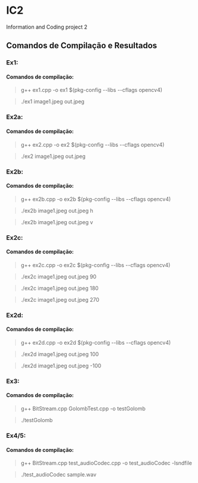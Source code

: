 # IC2
Information and Coding project 2

## Comandos de Compilação e Resultados


### Ex1:
#### Comandos de compilação:
> g++ ex1.cpp -o ex1 $(pkg-config --libs --cflags opencv4)

>./ex1 image1.jpeg out.jpeg

### Ex2a:
#### Comandos de compilação:
> g++ ex2.cpp -o ex2 $(pkg-config --libs --cflags opencv4)

>./ex2 image1.jpeg out.jpeg

### Ex2b:
#### Comandos de compilação:
> g++ ex2b.cpp -o ex2b $(pkg-config --libs --cflags opencv4)

>./ex2b image1.jpeg out.jpeg h 

>./ex2b image1.jpeg out.jpeg v

### Ex2c:
#### Comandos de compilação:
> g++ ex2c.cpp -o ex2c $(pkg-config --libs --cflags opencv4)

>./ex2c image1.jpeg out.jpeg 90

>./ex2c image1.jpeg out.jpeg 180

>./ex2c image1.jpeg out.jpeg 270

### Ex2d:
#### Comandos de compilação:

> g++ ex2d.cpp -o ex2d $(pkg-config --libs --cflags opencv4)

>./ex2d image1.jpeg out.jpeg 100

>./ex2d image1.jpeg out.jpeg -100

### Ex3:
#### Comandos de compilação:

> g++ BitStream.cpp GolombTest.cpp -o testGolomb

>./testGolomb

### Ex4/5:
#### Comandos de compilação:

> g++ BitStream.cpp test_audioCodec.cpp -o test_audioCodec -lsndfile

> ./test_audioCodec sample.wav

